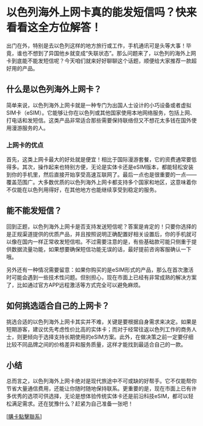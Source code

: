 # 以色列海外上网卡真的能发短信吗？快来看看这全方位解答！

出门在外，特别是去以色列这样的地方旅行或工作，手机通讯可是头等大事！毕竟，谁也不想到了异国他乡就变成“失联状态”。那么问题来了，以色列的海外上网卡到底能不能发短信呢？今天咱们就来好好聊聊这个话题，顺便给大家推荐一款超好用的产品。

## 什么是以色列海外上网卡？

简单来说，以色列海外上网卡就是一种专门为出国人士设计的小巧设备或者虚拟SIM卡（eSIM）。它能够让你在以色列或其他国家使用本地网络服务，包括上网、打电话和发短信。这类产品非常适合那些需要保持联络但又不想花太多钱在国外使用漫游服务的人。

### 上网卡的优点

首先，这类上网卡最大的好处就是便宜！相比于国际漫游套餐，它的资费通常要低得多。其次，操作起来也特别方便，无论是实体卡还是eSIM版本，都能轻松安装到你的手机里，然后直接开始享受高速互联网了。最后一点也是很重要的一点——覆盖范围广。大多数优质的以色列海外上网卡都支持多个国家和地区，这意味着你不仅能在以色列用得好，在其他地方也能继续享受到稳定的服务。

## 能不能发短信？

回到正题，以色列海外上网卡是否支持发送短信呢？答案是肯定的！只要你选择的是正规渠道提供的优质产品，并且按照说明正确配置好相关设置后，你的手机就可以像在国内一样正常收发短信啦。不过需要注意的是，有些基础款可能只侧重于提供数据流量功能，如果想要确保短信功能无误的话，最好提前咨询客服确认一下哦。

另外还有一种情况需要留意：如果你购买的是eSIM形式的产品，那么在首次激活时可能会遇到一些技术性问题。但别担心，现在市面上已经有非常成熟的解决方案了，比如通过官方APP远程激活等方式完全可以避免麻烦。

## 如何挑选适合自己的上网卡？

挑选合适的以色列海外上网卡其实并不难，关键是要根据自身需求来决定。如果是短期游客，建议优先考虑性价比高的实体卡；而对于经常往返以色列工作的商务人士，则更倾向于选择支持长期使用的eSIM方案。此外，在做决策之前一定要仔细比较不同品牌之间的价格差异和服务质量，这样才能找到最适合自己的一款。

## 小结

总而言之，以色列海外上网卡绝对是现代旅途中不可或缺的好帮手。它不仅能帮你节省大量通信费用，还能让你随时随地保持联系。更重要的是，现在市面上已有许多优秀的选项可供选择，无论是想体验传统实体卡还是前沿科技eSIM，都可以轻松满足需求。还在犹豫什么？赶紧为自己准备一张吧！

[[購卡點擊聯系](https://t.me/s/esim1088)]